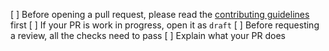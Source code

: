 [ ] Before opening a pull request, please read the [contributing guidelines](https://github.com/chocomintapp/chocomint-toolkit/blob/master/CONTRIBUTING.md) first
[ ] If your PR is work in progress, open it as `draft`
[ ] Before requesting a review, all the checks need to pass
[ ] Explain what your PR does
